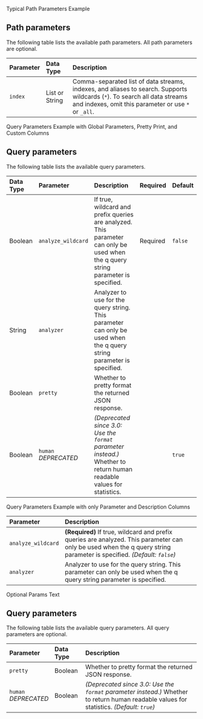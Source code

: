 Typical Path Parameters Example

<!-- spec_insert_start
api: search
component: path_parameters
-->
## Path parameters
The following table lists the available path parameters. All path parameters are optional.

Parameter | Data Type | Description
:--- | :--- | :---
`index` | List or String | Comma-separated list of data streams, indexes, and aliases to search. Supports wildcards (`*`). To search all data streams and indexes, omit this parameter or use `*` or `_all`.
<!-- spec_insert_end -->

Query Parameters Example with Global Parameters, Pretty Print, and Custom Columns

<!-- spec_insert_start
api: search
component: query_parameters
include_global: true
pretty: true
columns: Data Type, Parameter, Description, Required, Default
-->
## Query parameters
The following table lists the available query parameters.

| Data Type | Parameter                 | Description                                                                                                                        | Required | Default |
|:----------|:--------------------------|:-----------------------------------------------------------------------------------------------------------------------------------|:---------|:--------|
| Boolean   | `analyze_wildcard`        | If true, wildcard and prefix queries are analyzed. This parameter can only be used when the q query string parameter is specified. | Required | `false` |
| String    | `analyzer`                | Analyzer to use for the query string. This parameter can only be used when the q query string parameter is specified.              |          |         |
| Boolean   | `pretty`                  | Whether to pretty format the returned JSON response.                                                                               |          |         |
| Boolean   | `human` <br> _DEPRECATED_ | _(Deprecated since 3.0: Use the `format` parameter instead.)_ Whether to return human readable values for statistics.              |          | `true`  |
<!-- spec_insert_end -->

Query Parameters Example with only Parameter and Description Columns

<!-- spec_insert_start
api: search
component: query_parameters
columns: Parameter, Description
omit_header: true
-->
Parameter | Description
:--- | :---
`analyze_wildcard` | **(Required)** If true, wildcard and prefix queries are analyzed. This parameter can only be used when the q query string parameter is specified. _(Default: `false`)_
`analyzer` | Analyzer to use for the query string. This parameter can only be used when the q query string parameter is specified.
<!-- spec_insert_end -->

Optional Params Text

<!-- spec_insert_start
api: cat.health
component: query_parameters
include_global: true
-->
## Query parameters
The following table lists the available query parameters. All query parameters are optional.

Parameter | Data Type | Description
:--- | :--- | :---
`pretty` | Boolean | Whether to pretty format the returned JSON response.
`human` <br> _DEPRECATED_ | Boolean | _(Deprecated since 3.0: Use the `format` parameter instead.)_ Whether to return human readable values for statistics. _(Default: `true`)_
<!-- spec_insert_end -->
